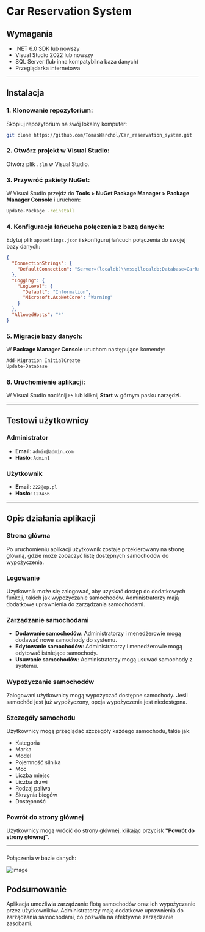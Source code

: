
# Car Reservation System

## Wymagania

- .NET 6.0 SDK lub nowszy
- Visual Studio 2022 lub nowszy
- SQL Server (lub inna kompatybilna baza danych)
- Przeglądarka internetowa

---

## Instalacja

### 1. Klonowanie repozytorium:
Skopiuj repozytorium na swój lokalny komputer:

```bash
git clone https://github.com/TomasWarchol/Car_reservation_system.git
```

### 2. Otwórz projekt w Visual Studio:
Otwórz plik `.sln` w Visual Studio.

### 3. Przywróć pakiety NuGet:
W Visual Studio przejdź do **Tools > NuGet Package Manager > Package Manager Console** i uruchom:

```bash
Update-Package -reinstall
```

### 4. Konfiguracja łańcucha połączenia z bazą danych:
Edytuj plik `appsettings.json` i skonfiguruj łańcuch połączenia do swojej bazy danych:

```json
{
  "ConnectionStrings": {
    "DefaultConnection": "Server=(localdb)\\mssqllocaldb;Database=CarReservationDb;Trusted_Connection=True;MultipleActiveResultSets=true"
  },
  "Logging": {
    "LogLevel": {
      "Default": "Information",
      "Microsoft.AspNetCore": "Warning"
    }
  },
  "AllowedHosts": "*"
}
```

### 5. Migracje bazy danych:
W **Package Manager Console** uruchom następujące komendy:

```bash
Add-Migration InitialCreate
Update-Database
```

### 6. Uruchomienie aplikacji:
W Visual Studio naciśnij `F5` lub kliknij **Start** w górnym pasku narzędzi.

---

## Testowi użytkownicy

### Administrator
- **Email**: `admin@admin.com`
- **Hasło**: `Admin1`

### Użytkownik
- **Email**: `222@op.pl`
- **Hasło**: `123456`

---

## Opis działania aplikacji

### Strona główna
Po uruchomieniu aplikacji użytkownik zostaje przekierowany na stronę główną, gdzie może zobaczyć listę dostępnych samochodów do wypożyczenia.

### Logowanie
Użytkownik może się zalogować, aby uzyskać dostęp do dodatkowych funkcji, takich jak wypożyczanie samochodów. Administratorzy mają dodatkowe uprawnienia do zarządzania samochodami.

### Zarządzanie samochodami
- **Dodawanie samochodów**: Administratorzy i menedżerowie mogą dodawać nowe samochody do systemu.
- **Edytowanie samochodów**: Administratorzy i menedżerowie mogą edytować istniejące samochody.
- **Usuwanie samochodów**: Administratorzy mogą usuwać samochody z systemu.

### Wypożyczanie samochodów
Zalogowani użytkownicy mogą wypożyczać dostępne samochody. Jeśli samochód jest już wypożyczony, opcja wypożyczenia jest niedostępna.

### Szczegóły samochodu
Użytkownicy mogą przeglądać szczegóły każdego samochodu, takie jak:
- Kategoria
- Marka
- Model
- Pojemność silnika
- Moc
- Liczba miejsc
- Liczba drzwi
- Rodzaj paliwa
- Skrzynia biegów
- Dostępność

### Powrót do strony głównej
Użytkownicy mogą wrócić do strony głównej, klikając przycisk **"Powrót do strony głównej"**.

---


###
Połączenia w bazie danych:

![image](https://github.com/user-attachments/assets/8d4eeedf-83f4-4302-85ec-8f86b92066d0)


## Podsumowanie

Aplikacja umożliwia zarządzanie flotą samochodów oraz ich wypożyczanie przez użytkowników. Administratorzy mają dodatkowe uprawnienia do zarządzania samochodami, co pozwala na efektywne zarządzanie zasobami.
```
